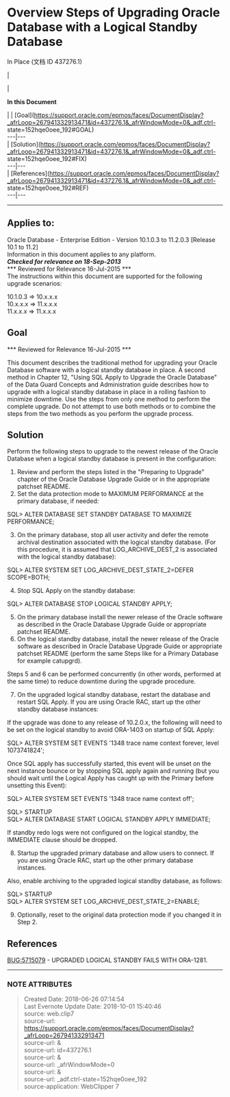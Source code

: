 # Overview Steps of Upgrading Oracle Database with a Logical Standby Database
In Place (文档 ID 437276.1)

|

|

**In this Document**  

| |
[Goal](https://support.oracle.com/epmos/faces/DocumentDisplay?_afrLoop=267941332913471&id=437276.1&_afrWindowMode=0&_adf.ctrl-
state=152hqe0oee_192#GOAL)  
---|---  
|
[Solution](https://support.oracle.com/epmos/faces/DocumentDisplay?_afrLoop=267941332913471&id=437276.1&_afrWindowMode=0&_adf.ctrl-
state=152hqe0oee_192#FIX)  
---|---  
|
[References](https://support.oracle.com/epmos/faces/DocumentDisplay?_afrLoop=267941332913471&id=437276.1&_afrWindowMode=0&_adf.ctrl-
state=152hqe0oee_192#REF)  
---|---  
  
* * *

## Applies to:

Oracle Database - Enterprise Edition - Version 10.1.0.3 to 11.2.0.3 [Release
10.1 to 11.2]  
Information in this document applies to any platform.  
***Checked for relevance on 18-Sep-2013***  
*** Reviewed for Relevance 16-Jul-2015 ***  
The instructions within this document are supported for the following upgrade
scenarios:  
  
10.1.0.3 => 10.x.x.x  
10.x.x.x => 11.x.x.x  
11.x.x.x => 11.x.x.x  

## Goal

*** Reviewed for Relevance 16-Jul-2015 ***

This document describes the traditional method for upgrading your Oracle
Database software with a logical standby database in place. A second method in
Chapter 12, "Using SQL Apply to Upgrade the Oracle Database" of the Data Guard
Concepts and Administration guide describes how to upgrade with a logical
standby database in place in a rolling fashion to minimize downtime. Use the
steps from only one method to perform the complete upgrade. Do not attempt to
use both methods or to combine the steps from the two methods as you perform
the upgrade process.

## Solution

Perform the following steps to upgrade to the newest release of the Oracle
Database when a logical standby database is present in the configuration:

  1. Review and perform the steps listed in the "Preparing to Upgrade" chapter of the Oracle Database Upgrade Guide or in the appropriate patchset README.
  2. Set the data protection mode to MAXIMUM PERFORMANCE at the primary database, if needed:   

SQL> ALTER DATABASE SET STANDBY DATABASE TO MAXIMIZE PERFORMANCE;

  3. On the primary database, stop all user activity and defer the remote archival destination associated with the logical standby database. (For this procedure, it is assumed that LOG_ARCHIVE_DEST_2 is associated with the logical standby database):   

SQL> ALTER SYSTEM SET LOG_ARCHIVE_DEST_STATE_2=DEFER SCOPE=BOTH;

  4. Stop SQL Apply on the standby database:   

SQL> ALTER DATABASE STOP LOGICAL STANDBY APPLY;

  5. On the primary database install the newer release of the Oracle software as described in the Oracle Database Upgrade Guide or appropriate patchset README.
  6. On the logical standby database, install the newer release of the Oracle software as described in Oracle Database Upgrade Guide or appropriate patchset README (perform the same Steps like for a Primary Database for example catupgrd).  

Steps 5 and 6 can be performed concurrently (in other words, performed at the
same time) to reduce downtime during the upgrade procedure.

  7. On the upgraded logical standby database, restart the database and restart SQL Apply. If you are using Oracle RAC, start up the other standby database instances:   

If the upgrade was done to any release of 10.2.0.x, the following will need to
be set on the logical standby to avoid ORA-1403 on startup of SQL Apply:  
  
SQL> ALTER SYSTEM SET EVENTS '1348 trace name context forever, level
1073741824';  
  
Once SQL apply has successfully started, this event will be unset on the next
instance bounce or by stopping SQL apply again and running (but you should
wait until the Logical Apply has caught up with the Primary before unsetting
this Event):  
  
SQL> ALTER SYSTEM SET EVENTS '1348 trace name context off';

  

SQL> STARTUP  
SQL> ALTER DATABASE START LOGICAL STANDBY APPLY IMMEDIATE;  
  
If standby redo logs were not configured on the logical standby, the IMMEDIATE
clause should be dropped.

  8. Startup the upgraded primary database and allow users to connect. If you are using Oracle RAC, start up the other primary database instances.   
  
Also, enable archiving to the upgraded logical standby database, as follows:  

SQL> STARTUP  
SQL> ALTER SYSTEM SET LOG_ARCHIVE_DEST_STATE_2=ENABLE;

  9. Optionally, reset to the original data protection mode if you changed it in Step 2.

## References

[BUG:5715079](https://support.oracle.com/epmos/faces/BugDisplay?parent=DOCUMENT&sourceId=437276.1&id=5715079)
\- UPGRADED LOGICAL STANDBY FAILS WITH ORA-1281.  


---
### NOTE ATTRIBUTES
>Created Date: 2018-06-26 07:14:54  
>Last Evernote Update Date: 2018-10-01 15:40:46  
>source: web.clip7  
>source-url: https://support.oracle.com/epmos/faces/DocumentDisplay?_afrLoop=267941332913471  
>source-url: &  
>source-url: id=437276.1  
>source-url: &  
>source-url: _afrWindowMode=0  
>source-url: &  
>source-url: _adf.ctrl-state=152hqe0oee_192  
>source-application: WebClipper 7  